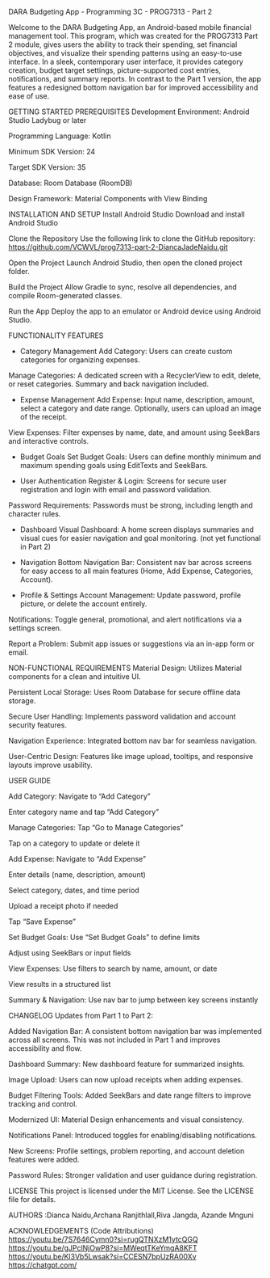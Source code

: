 DARA Budgeting App - Programming 3C - PROG7313 - Part 2

Welcome to the DARA Budgeting App, an Android-based mobile financial management tool. This program, which was created for the PROG7313 Part 2 module, gives users the ability to track their spending, set financial objectives, and visualize their spending patterns using an easy-to-use interface. In a sleek, contemporary user interface, it provides category creation, budget target settings, picture-supported cost entries, notifications, and summary reports. In contrast to the Part 1 version, the app features a redesigned bottom navigation bar for improved accessibility and ease of use.

GETTING STARTED
PREREQUISITES
Development Environment: Android Studio Ladybug or later

Programming Language: Kotlin

Minimum SDK Version: 24

Target SDK Version: 35

Database: Room Database (RoomDB)

Design Framework: Material Components with View Binding

INSTALLATION AND SETUP
Install Android Studio
Download and install Android Studio

Clone the Repository
Use the following link to clone the GitHub repository:
https://github.com/VCWVL/prog7313-part-2-DiancaJadeNaidu.git

Open the Project
Launch Android Studio, then open the cloned project folder.

Build the Project
Allow Gradle to sync, resolve all dependencies, and compile Room-generated classes.

Run the App
Deploy the app to an emulator or Android device using Android Studio.

FUNCTIONALITY FEATURES
- Category Management
Add Category: Users can create custom categories for organizing expenses.

Manage Categories: A dedicated screen with a RecyclerView to edit, delete, or reset categories. Summary and back navigation included.

- Expense Management
Add Expense: Input name, description, amount, select a category and date range. Optionally, users can upload an image of the receipt.

View Expenses: Filter expenses by name, date, and amount using SeekBars and interactive controls.

- Budget Goals
Set Budget Goals: Users can define monthly minimum and maximum spending goals using EditTexts and SeekBars.

- User Authentication
Register & Login: Screens for secure user registration and login with email and password validation.

Password Requirements: Passwords must be strong, including length and character rules.

- Dashboard
Visual Dashboard: A home screen displays summaries and visual cues for easier navigation and goal monitoring. (not yet functional in Part 2)

- Navigation
Bottom Navigation Bar: Consistent nav bar across screens for easy access to all main features (Home, Add Expense, Categories, Account).

- Profile & Settings
Account Management: Update password, profile picture, or delete the account entirely.

Notifications: Toggle general, promotional, and alert notifications via a settings screen.

Report a Problem: Submit app issues or suggestions via an in-app form or email.


NON-FUNCTIONAL REQUIREMENTS
Material Design: Utilizes Material components for a clean and intuitive UI.

Persistent Local Storage: Uses Room Database for secure offline data storage.

Secure User Handling: Implements password validation and account security features.

Navigation Experience: Integrated bottom nav bar for seamless navigation.

User-Centric Design: Features like image upload, tooltips, and responsive layouts improve usability.


USER GUIDE

Add Category:
Navigate to “Add Category”

Enter category name and tap “Add Category”

Manage Categories:
Tap “Go to Manage Categories”

Tap on a category to update or delete it

Add Expense:
Navigate to “Add Expense”

Enter details (name, description, amount)

Select category, dates, and time period

Upload a receipt photo if needed

Tap “Save Expense”

Set Budget Goals:
Use “Set Budget Goals” to define limits

Adjust using SeekBars or input fields

View Expenses:
Use filters to search by name, amount, or date

View results in a structured list

Summary & Navigation:
Use nav bar to jump between key screens instantly


CHANGELOG
Updates from Part 1 to Part 2:

Added Navigation Bar: A consistent bottom navigation bar was implemented across all screens. This was not included in Part 1 and improves accessibility and flow.

Dashboard Summary: New dashboard feature for summarized insights.

Image Upload: Users can now upload receipts when adding expenses.

Budget Filtering Tools: Added SeekBars and date range filters to improve tracking and control.

Modernized UI: Material Design enhancements and visual consistency.

Notifications Panel: Introduced toggles for enabling/disabling notifications.

New Screens: Profile settings, problem reporting, and account deletion features were added.

Password Rules: Stronger validation and user guidance during registration.


LICENSE
This project is licensed under the MIT License. See the LICENSE file for details.

AUTHORS :Dianca Naidu,Archana Ranjithlall,Riva Jangda, Azande Mnguni

ACKNOWLEDGEMENTS (Code Attributions)
https://youtu.be/7S7646Cymn0?si=rugQTNXzM1ytcQGQ
https://youtu.be/gJPclNjOwP8?si=MWeqtTKeYmgA8KFT
https://youtu.be/Kl3Vb5Lwsak?si=CCESN7bpUzRA00Xv
https://chatgpt.com/
